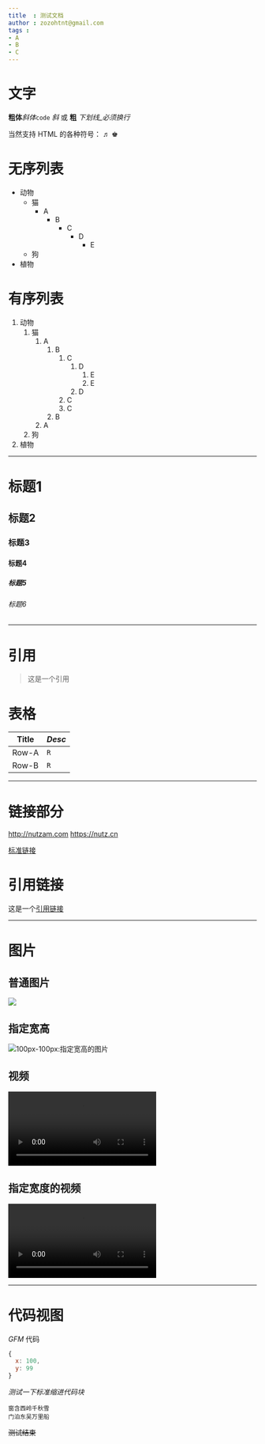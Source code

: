 ```yaml
---
title  : 测试文档
author : zozohtnt@gmail.com
tags :
- A
- B
- C
---
```


# 文字

**粗体***斜体*`code`
_斜_ 或 __粗__
_下划线_必须换行_

当然支持 HTML 的各种符号： &#9836; &#9818;

# 无序列表


- 动物
  - 猫
    - A
      - B
        - C
          - D
            - E
  - 狗
- 植物


# 有序列表

1. 动物
   1. 猫
       1. A
          1. B
             1. C
                1. D
                   1. E
                   2. E
                2. D
             2. C
             2. C
          2. B
       2. A
   2. 狗
2. 植物

---------------------------

# 标题1
## 标题2
### 标题3
#### 标题4
##### 标题5
###### 标题6

---------------------------

# 引用

> 这是一个引用

# 表格

Title | *Desc*
------|--------
Row-A | `R`
Row-B | `R`

---------------------------
# 链接部分

http://nutzam.com
https://nutz.cn

[标准链接](http://link.com)

# 引用链接

这是一个[引用链接][r0]

[r0]: http://www.some.com

---------------------------
# 图片

## 普通图片
![](abc.jpg)

## 指定宽高
![100px-100px:指定宽高的图片](abc.jpg)

## 视频
![](xyz.mp4)

## 指定宽度的视频
![200px](xyz.mp4)

---------------------------
# 代码视图

_GFM_ 代码

```js
{
  x: 100,
  y: 99
}
```

*测试一下标准缩进代码块*

    窗含西岭千秋雪
    门泊东吴万里船

~~测试结束~~